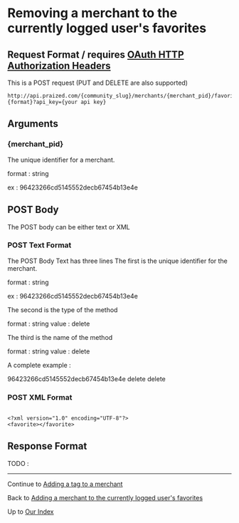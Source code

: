 # Removing a merchant to the currently logged user's favorites #

## Request Format / requires [OAuth HTTP Authorization Headers](OAuth_Headers.md) ##

This is a POST request (PUT and DELETE are also supported)
```
http://api.praized.com/{community_slug}/merchants/{merchant_pid}/favorites.{format}?api_key={your api key}
```
## Arguments ##

### {merchant\_pid} ###

The unique identifier for a merchant.

format : string

ex : 96423266cd5145552decb67454b13e4e

## POST Body ##

The POST body can be either text or XML

### POST Text Format ###

The POST Body Text has three lines
The first is the unique identifier for the merchant.

format : string

ex : 96423266cd5145552decb67454b13e4e

The second is the type of the method

format : string
value : delete

The third is the name of the method

format : string
value : delete

A complete example :

96423266cd5145552decb67454b13e4e
delete
delete

### POST XML Format ###

```

<?xml version="1.0" encoding="UTF-8"?>
<favorite></favorite>

```


## Response Format ##

TODO :



---


Continue to [Adding a tag to a merchant](POST_Merchant_Tag.md)

Back to  [Adding a merchant to the currently logged user's favorites](POST_Merchant_User_Favorite.md)

Up to [Our Index](API.md)